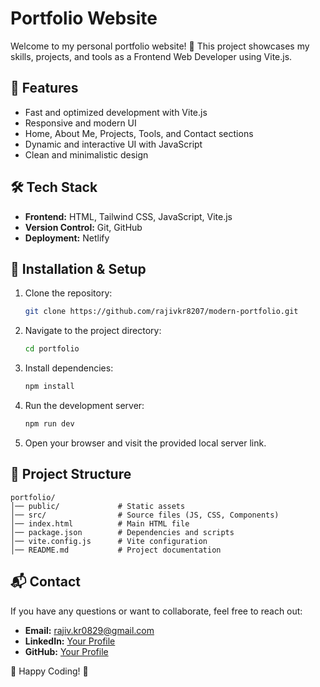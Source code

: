 # Portfolio Website

Welcome to my personal portfolio website! 🚀 This project showcases my skills, projects, and tools as a Frontend Web Developer using Vite.js.

## 📌 Features
- Fast and optimized development with Vite.js
- Responsive and modern UI
- Home, About Me, Projects, Tools, and Contact sections
- Dynamic and interactive UI with JavaScript
- Clean and minimalistic design

## 🛠️ Tech Stack
- **Frontend:** HTML, Tailwind CSS, JavaScript, Vite.js
- **Version Control:** Git, GitHub
- **Deployment:** Netlify

## 🚀 Installation & Setup
1. Clone the repository:
   ```bash
   git clone https://github.com/rajivkr8207/modern-portfolio.git
   ```
2. Navigate to the project directory:
   ```bash
   cd portfolio
   ```
3. Install dependencies:
   ```bash
   npm install
   ```
4. Run the development server:
   ```bash
   npm run dev
   ```
5. Open your browser and visit the provided local server link.

## 📁 Project Structure
```
portfolio/
│── public/             # Static assets
│── src/                # Source files (JS, CSS, Components)
│── index.html          # Main HTML file
│── package.json        # Dependencies and scripts
│── vite.config.js      # Vite configuration
│── README.md           # Project documentation
```

## 📬 Contact
If you have any questions or want to collaborate, feel free to reach out:
- **Email:** rajiv.kr0829@gmail.com
- **LinkedIn:** [Your Profile](https://linkedin.com/in/rajiv-kumar-508213346)
- **GitHub:** [Your Profile](https://github.com/rajivkr8207)

🚀 Happy Coding! 🎉
